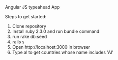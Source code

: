 Angular JS typeahead App

Steps to get started:
1. Clone repository
2. Install ruby 2.3.0 and run bundle command
3. run rake db:seed
4. rails s
5. Open http://localhost:3000 in browser
6. Type al to get countries whose name includes 'Al'
